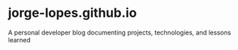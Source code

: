 # jorge-lopes.github.io
A personal developer blog documenting projects, technologies, and lessons learned
